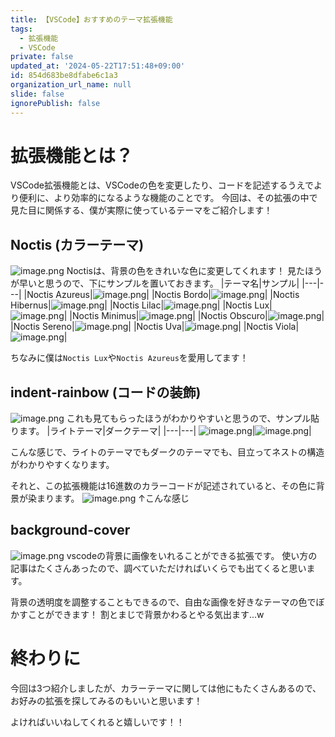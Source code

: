 ```yaml
---
title: 【VSCode】おすすめのテーマ拡張機能
tags:
  - 拡張機能
  - VSCode
private: false
updated_at: '2024-05-22T17:51:48+09:00'
id: 854d683be8dfabe6c1a3
organization_url_name: null
slide: false
ignorePublish: false
---
```

# 拡張機能とは？
VSCode拡張機能とは、VSCodeの色を変更したり、コードを記述するうえでより便利に、より効率的になるような機能のことです。
今回は、その拡張の中で見た目に関係する、僕が実際に使っているテーマをご紹介します！

## Noctis (カラーテーマ) 
 ![image.png](https://qiita-image-store.s3.ap-northeast-1.amazonaws.com/0/3794632/99b88938-d5f2-7824-d82a-ff727ba85a23.png)
Noctisは、背景の色をきれいな色に変更してくれます！
見たほうが早いと思うので、下にサンプルを置いておきます。
|テーマ名|サンプル|
|---|---|
|Noctis Azureus|![image.png](https://qiita-image-store.s3.ap-northeast-1.amazonaws.com/0/3794632/9eb2822a-eca9-7a65-d73d-2074a829b0f0.png)|
|Noctis Bordo|![image.png](https://qiita-image-store.s3.ap-northeast-1.amazonaws.com/0/3794632/87e801e8-e05e-0640-d043-c924ab19adfe.png)|
|Noctis Hibernus|![image.png](https://qiita-image-store.s3.ap-northeast-1.amazonaws.com/0/3794632/8b778bdc-af2b-4e99-0557-c25ca14e972f.png)|
|Noctis Lilac|![image.png](https://qiita-image-store.s3.ap-northeast-1.amazonaws.com/0/3794632/fd89b175-5d20-cce0-283b-bdad19b4ce77.png)|
|Noctis Lux|![image.png](https://qiita-image-store.s3.ap-northeast-1.amazonaws.com/0/3794632/a5afa303-978c-9b29-346b-8ba008e1d8de.png)|
|Noctis Minimus|![image.png](https://qiita-image-store.s3.ap-northeast-1.amazonaws.com/0/3794632/6da8b9cb-ae64-d093-013e-d92498df31ca.png)|
|Noctis Obscuro|![image.png](https://qiita-image-store.s3.ap-northeast-1.amazonaws.com/0/3794632/917db328-7a1c-990d-98bd-8534a02d94c6.png)|
|Noctis Sereno|![image.png](https://qiita-image-store.s3.ap-northeast-1.amazonaws.com/0/3794632/16a26f71-0cf1-4d5e-c1ce-8b4a69f1bf8f.png)|
|Noctis Uva|![image.png](https://qiita-image-store.s3.ap-northeast-1.amazonaws.com/0/3794632/0af5edc5-4dd5-c7c1-e0d2-7b56e8ddbf26.png)|
|Noctis Viola|![image.png](https://qiita-image-store.s3.ap-northeast-1.amazonaws.com/0/3794632/2d608dd0-8c10-e650-cd1d-cdd2000f171e.png)|

ちなみに僕は`Noctis Lux`や`Noctis Azureus`を愛用してます！

## indent-rainbow (コードの装飾)
![image.png](https://qiita-image-store.s3.ap-northeast-1.amazonaws.com/0/3794632/2d968818-c7e6-9483-658c-135288980b8e.png)
これも見てもらったほうがわかりやすいと思うので、サンプル貼ります。
|ライトテーマ|ダークテーマ|
|---|---|
![image.png](https://qiita-image-store.s3.ap-northeast-1.amazonaws.com/0/3794632/9574450c-843e-da3a-e423-238301df4b3b.png)|![image.png](https://qiita-image-store.s3.ap-northeast-1.amazonaws.com/0/3794632/16239c93-527f-bd68-7fbf-f8734f109714.png)|

こんな感じで、ライトのテーマでもダークのテーマでも、目立ってネストの構造がわかりやすくなります。

それと、この拡張機能は16進数のカラーコードが記述されていると、その色に背景が染まります。
![image.png](https://qiita-image-store.s3.ap-northeast-1.amazonaws.com/0/3794632/caaf55ea-f095-0e76-1637-1c8083f9ad9e.png)
↑こんな感じ

## background-cover
![image.png](https://qiita-image-store.s3.ap-northeast-1.amazonaws.com/0/3794632/b8b86655-1089-ecf7-df8f-fecf2dff2e0e.png)
vscodeの背景に画像をいれることができる拡張です。
使い方の記事はたくさんあったので、調べていただければいくらでも出てくると思います。

背景の透明度を調整することもできるので、自由な画像を好きなテーマの色でぼかすことができます！
割とまじで背景かわるとやる気出ます...w

# 終わりに
今回は3つ紹介しましたが、カラーテーマに関しては他にもたくさんあるので、お好みの拡張を探してみるのもいいと思います！

よければいいねしてくれると嬉しいです！！
